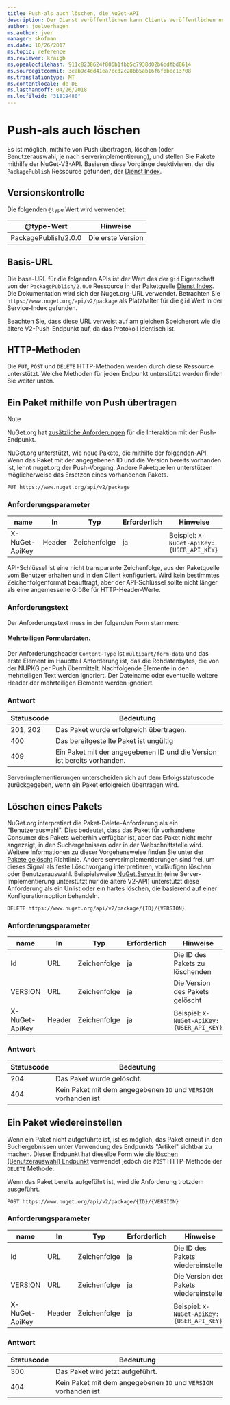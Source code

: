 ```yaml
---
title: Push-als auch löschen, die NuGet-API
description: Der Dienst veröffentlichen kann Clients Veröffentlichen neuer Pakete und Benutzerauswahl oder löschen vorhandene Pakete.
author: joelverhagen
ms.author: jver
manager: skofman
ms.date: 10/26/2017
ms.topic: reference
ms.reviewer: kraigb
ms.openlocfilehash: 911c8238624f806b1fbb5c7938d02b6bdfbd8614
ms.sourcegitcommit: 3eab9c4dd41ea7ccd2c28bb5ab16f6fbbec13708
ms.translationtype: MT
ms.contentlocale: de-DE
ms.lasthandoff: 04/26/2018
ms.locfileid: "31819480"
---
```

# <a name="push-and-delete"></a>Push-als auch löschen

Es ist möglich, mithilfe von Push übertragen, löschen (oder Benutzerauswahl, je nach serverimplementierung), und stellen Sie Pakete mithilfe der NuGet-V3-API. Basieren diese Vorgänge deaktivieren, der die `PackagePublish` Ressource gefunden, der [Dienst Index](service-index.md).

## <a name="versioning"></a>Versionskontrolle

Die folgenden `@type` Wert wird verwendet:

@type-Wert          | Hinweise
-------------------- | -----
PackagePublish/2.0.0 | Die erste Version

## <a name="base-url"></a>Basis-URL

Die base-URL für die folgenden APIs ist der Wert des der `@id` Eigenschaft von der `PackagePublish/2.0.0` Ressource in der Paketquelle [Dienst Index](service-index.md). Die Dokumentation wird sich der Nuget.org-URL verwendet. Betrachten Sie `https://www.nuget.org/api/v2/package` als Platzhalter für die `@id` Wert in der Service-Index gefunden.

Beachten Sie, dass diese URL verweist auf am gleichen Speicherort wie die ältere V2-Push-Endpunkt auf, da das Protokoll identisch ist.

## <a name="http-methods"></a>HTTP-Methoden

Die `PUT`, `POST` und `DELETE` HTTP-Methoden werden durch diese Ressource unterstützt. Welche Methoden für jeden Endpunkt unterstützt werden finden Sie weiter unten.

## <a name="push-a-package"></a>Ein Paket mithilfe von Push übertragen

> [!Note]
> NuGet.org hat [zusätzliche Anforderungen](NuGet-Protocols.md) für die Interaktion mit der Push-Endpunkt.

NuGet.org unterstützt, wie neue Pakete, die mithilfe der folgenden-API. Wenn das Paket mit der angegebenen ID und die Version bereits vorhanden ist, lehnt nuget.org der Push-Vorgang. Andere Paketquellen unterstützen möglicherweise das Ersetzen eines vorhandenen Pakets.

    PUT https://www.nuget.org/api/v2/package

### <a name="request-parameters"></a>Anforderungsparameter

name           | In     | Typ   | Erforderlich | Hinweise
-------------- | ------ | ------ | -------- | -----
X-NuGet-ApiKey | Header | Zeichenfolge | ja      | Beispiel: `X-NuGet-ApiKey: {USER_API_KEY}`

API-Schlüssel ist eine nicht transparente Zeichenfolge, aus der Paketquelle vom Benutzer erhalten und in den Client konfiguriert. Wird kein bestimmtes Zeichenfolgenformat beauftragt, aber der API-Schlüssel sollte nicht länger als eine angemessene Größe für HTTP-Header-Werte.

### <a name="request-body"></a>Anforderungstext

Der Anforderungstext muss in der folgenden Form stammen:

#### <a name="multipart-form-data"></a>Mehrteiligen Formulardaten.

Der Anforderungsheader `Content-Type` ist `multipart/form-data` und das erste Element im Hauptteil Anforderung ist, das die Rohdatenbytes, die von der NUPKG per Push übermittelt. Nachfolgende Elemente in den mehrteiligen Text werden ignoriert. Der Dateiname oder eventuelle weitere Header der mehrteiligen Elemente werden ignoriert.

### <a name="response"></a>Antwort

Statuscode | Bedeutung
----------- | -------
201, 202    | Das Paket wurde erfolgreich übertragen.
400         | Das bereitgestellte Paket ist ungültig
409         | Ein Paket mit der angegebenen ID und die Version ist bereits vorhanden.

Serverimplementierungen unterscheiden sich auf dem Erfolgsstatuscode zurückgegeben, wenn ein Paket erfolgreich übertragen wird.

## <a name="delete-a-package"></a>Löschen eines Pakets

NuGet.org interpretiert die Paket-Delete-Anforderung als ein "Benutzerauswahl". Dies bedeutet, dass das Paket für vorhandene Consumer des Pakets weiterhin verfügbar ist, aber das Paket nicht mehr angezeigt, in den Suchergebnissen oder in der Webschnittstelle wird. Weitere Informationen zu dieser Vorgehensweise finden Sie unter der [Pakete gelöscht](../policies/deleting-packages.md) Richtlinie. Andere serverimplementierungen sind frei, um dieses Signal als feste Löschvorgang interpretieren, vorläufigen löschen oder Benutzerauswahl. Beispielsweise [NuGet.Server in](https://www.nuget.org/packages/NuGet.Server) (eine Server-Implementierung unterstützt nur die ältere V2-API) unterstützt diese Anforderung als ein Unlist oder ein hartes löschen, die basierend auf einer Konfigurationsoption behandeln.

    DELETE https://www.nuget.org/api/v2/package/{ID}/{VERSION}

### <a name="request-parameters"></a>Anforderungsparameter

name           | In     | Typ   | Erforderlich | Hinweise
-------------- | ------ | ------ | -------- | -----
Id             | URL    | Zeichenfolge | ja      | Die ID des Pakets zu löschenden
VERSION        | URL    | Zeichenfolge | ja      | Die Version des Pakets gelöscht
X-NuGet-ApiKey | Header | Zeichenfolge | ja      | Beispiel: `X-NuGet-ApiKey: {USER_API_KEY}`

### <a name="response"></a>Antwort

Statuscode | Bedeutung
----------- | -------
204         | Das Paket wurde gelöscht.
404         | Kein Paket mit dem angegebenen `ID` und `VERSION` vorhanden ist

## <a name="relist-a-package"></a>Ein Paket wiedereinstellen

Wenn ein Paket nicht aufgeführte ist, ist es möglich, das Paket erneut in den Suchergebnissen unter Verwendung des Endpunkts "Artikel" sichtbar zu machen. Dieser Endpunkt hat dieselbe Form wie die [löschen (Benutzerauswahl) Endpunkt](#delete-a-package) verwendet jedoch die `POST` HTTP-Methode der `DELETE` Methode.

Wenn das Paket bereits aufgeführt ist, wird die Anforderung trotzdem ausgeführt.

    POST https://www.nuget.org/api/v2/package/{ID}/{VERSION}

### <a name="request-parameters"></a>Anforderungsparameter

name           | In     | Typ   | Erforderlich | Hinweise
-------------- | ------ | ------ | -------- | -----
Id             | URL    | Zeichenfolge | ja      | Die ID des Pakets wiedereinstellen
VERSION        | URL    | Zeichenfolge | ja      | Die Version des Pakets wiedereinstellen
X-NuGet-ApiKey | Header | Zeichenfolge | ja      | Beispiel: `X-NuGet-ApiKey: {USER_API_KEY}`

### <a name="response"></a>Antwort

Statuscode | Bedeutung
----------- | -------
300         | Das Paket wird jetzt aufgeführt.
404         | Kein Paket mit dem angegebenen `ID` und `VERSION` vorhanden ist
